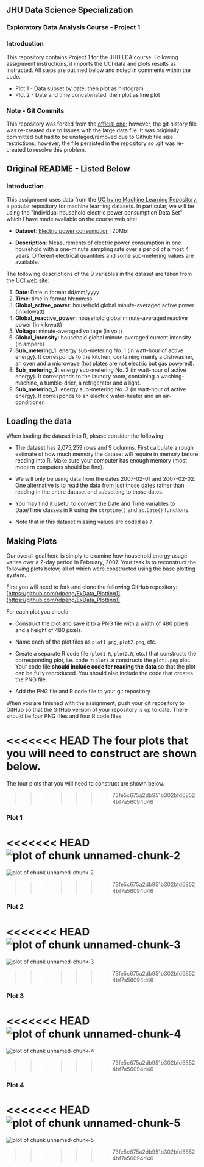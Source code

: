## JHU Data Science Specialization

### Exploratory Data Analysis Course - Project 1

### Introduction

This repository contains Project 1 for the JHU EDA course. Following assignment instructions, it imports the UCI data and plots results as instructed. All steps are outlined below and noted in comments within the code.

* Plot 1 - Data subset by date, then plot as histogram
* Plot 2 - Date and time concatenated, then plot as line plot

### Note - Git Commits

This repository was forked from the [official one](https://github.com/rdpeng/ExData_Plotting1); however, the git history file was re-created due to issues with the large data file. It was originally committed but had to be unstaged/removed due to Github file size restrictions; however, the file persisted in the repository so .git was re-created to resolve this problem.

## Original README - Listed Below

### Introduction

This assignment uses data from
the <a href="http://archive.ics.uci.edu/ml/">UC Irvine Machine
Learning Repository</a>, a popular repository for machine learning
datasets. In particular, we will be using the "Individual household
electric power consumption Data Set" which I have made available on
the course web site:


* <b>Dataset</b>: <a href="https://d396qusza40orc.cloudfront.net/exdata%2Fdata%2Fhousehold_power_consumption.zip">Electric power consumption</a> [20Mb]

* <b>Description</b>: Measurements of electric power consumption in
one household with a one-minute sampling rate over a period of almost
4 years. Different electrical quantities and some sub-metering values
are available.


The following descriptions of the 9 variables in the dataset are taken
from
the <a href="https://archive.ics.uci.edu/ml/datasets/Individual+household+electric+power+consumption">UCI
web site</a>:

<ol>
<li><b>Date</b>: Date in format dd/mm/yyyy </li>
<li><b>Time</b>: time in format hh:mm:ss </li>
<li><b>Global_active_power</b>: household global minute-averaged active power (in kilowatt) </li>
<li><b>Global_reactive_power</b>: household global minute-averaged reactive power (in kilowatt) </li>
<li><b>Voltage</b>: minute-averaged voltage (in volt) </li>
<li><b>Global_intensity</b>: household global minute-averaged current intensity (in ampere) </li>
<li><b>Sub_metering_1</b>: energy sub-metering No. 1 (in watt-hour of active energy). It corresponds to the kitchen, containing mainly a dishwasher, an oven and a microwave (hot plates are not electric but gas powered). </li>
<li><b>Sub_metering_2</b>: energy sub-metering No. 2 (in watt-hour of active energy). It corresponds to the laundry room, containing a washing-machine, a tumble-drier, a refrigerator and a light. </li>
<li><b>Sub_metering_3</b>: energy sub-metering No. 3 (in watt-hour of active energy). It corresponds to an electric water-heater and an air-conditioner.</li>
</ol>

## Loading the data





When loading the dataset into R, please consider the following:

* The dataset has 2,075,259 rows and 9 columns. First
calculate a rough estimate of how much memory the dataset will require
in memory before reading into R. Make sure your computer has enough
memory (most modern computers should be fine).

* We will only be using data from the dates 2007-02-01 and
2007-02-02. One alternative is to read the data from just those dates
rather than reading in the entire dataset and subsetting to those
dates.

* You may find it useful to convert the Date and Time variables to
Date/Time classes in R using the `strptime()` and `as.Date()`
functions.

* Note that in this dataset missing values are coded as `?`.


## Making Plots

Our overall goal here is simply to examine how household energy usage
varies over a 2-day period in February, 2007. Your task is to
reconstruct the following plots below, all of which were constructed
using the base plotting system.

First you will need to fork and clone the following GitHub repository:
[https://github.com/rdpeng/ExData_Plotting1](https://github.com/rdpeng/ExData_Plotting1)


For each plot you should

* Construct the plot and save it to a PNG file with a width of 480
pixels and a height of 480 pixels.

* Name each of the plot files as `plot1.png`, `plot2.png`, etc.

* Create a separate R code file (`plot1.R`, `plot2.R`, etc.) that
constructs the corresponding plot, i.e. code in `plot1.R` constructs
the `plot1.png` plot. Your code file **should include code for reading
the data** so that the plot can be fully reproduced. You should also
include the code that creates the PNG file.

* Add the PNG file and R code file to your git repository

When you are finished with the assignment, push your git repository to
GitHub so that the GitHub version of your repository is up to
date. There should be four PNG files and four R code files.


<<<<<<< HEAD
The four plots that you will need to construct are shown below.
=======
The four plots that you will need to construct are shown below.
>>>>>>> 73fe5c675a2db951b302bfd68524bf7a56094d46


### Plot 1


<<<<<<< HEAD
![plot of chunk unnamed-chunk-2](figure/unnamed-chunk-2.png)
=======
![plot of chunk unnamed-chunk-2](figure/unnamed-chunk-2.png)
>>>>>>> 73fe5c675a2db951b302bfd68524bf7a56094d46


### Plot 2

<<<<<<< HEAD
![plot of chunk unnamed-chunk-3](figure/unnamed-chunk-3.png)
=======
![plot of chunk unnamed-chunk-3](figure/unnamed-chunk-3.png)
>>>>>>> 73fe5c675a2db951b302bfd68524bf7a56094d46


### Plot 3

<<<<<<< HEAD
![plot of chunk unnamed-chunk-4](figure/unnamed-chunk-4.png)
=======
![plot of chunk unnamed-chunk-4](figure/unnamed-chunk-4.png)
>>>>>>> 73fe5c675a2db951b302bfd68524bf7a56094d46


### Plot 4

<<<<<<< HEAD
![plot of chunk unnamed-chunk-5](figure/unnamed-chunk-5.png)
=======
![plot of chunk unnamed-chunk-5](figure/unnamed-chunk-5.png)

>>>>>>> 73fe5c675a2db951b302bfd68524bf7a56094d46
